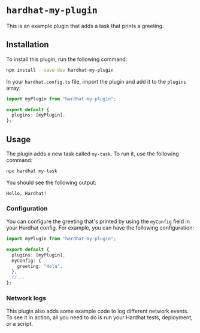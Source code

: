 # `hardhat-my-plugin`

This is an example plugin that adds a task that prints a greeting.

## Installation

To install this plugin, run the following command:

```bash
npm install --save-dev hardhat-my-plugin
```

In your `hardhat.config.ts` file, import the plugin and add it to the `plugins` array:

```ts
import myPlugin from "hardhat-my-plugin";

export default {
  plugins: [myPlugin],
};
```

## Usage

The plugin adds a new task called `my-task`. To run it, use the following command:

```bash
npx hardhat my-task
```

You should see the following output:

```
Hello, Hardhat!
```

### Configuration

You can configure the greeting that's printed by using the `myConfig` field in your Hardhat config. For example, you can have the following configuration:

```ts
import myPlugin from "hardhat-my-plugin";

export default {
  plugins: [myPlugin],
  myConfig: {
    greeting: "Hola",
  },
  //...
};
```

### Network logs

This plugin also adds some example code to log different network events. To see it in action, all you need to do is run your Hardhat tests, deployment, or a script.

